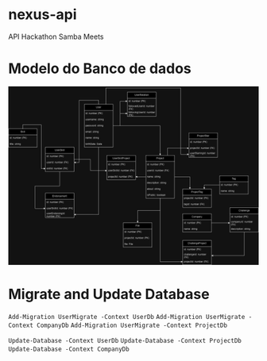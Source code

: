 # nexus-api

API Hackathon Samba Meets

# Modelo do Banco de dados

![Modelo banco de dados](docs/nexus_modelling.drawio.png)

# Migrate and Update Database
`Add-Migration UserMigrate -Context UserDb`
`Add-Migration UserMigrate -Context CompanyDb`
`Add-Migration UserMigrate -Context ProjectDb`

`Update-Database -Context UserDb`
`Update-Database -Context ProjectDb`
`Update-Database -Context CompanyDb`
